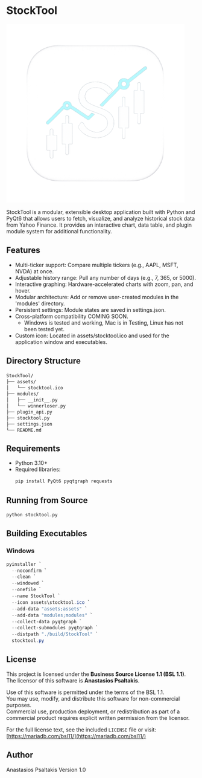 # StockTool

<img src="assets/stocktool.png" alt="StockTool Icon" width="472" height="472">

StockTool is a modular, extensible desktop application built with Python and PyQt6 that allows users to fetch, visualize, and analyze historical stock data from Yahoo Finance. It provides an interactive chart, data table, and plugin module system for additional functionality.

## Features

- Multi-ticker support: Compare multiple tickers (e.g., AAPL, MSFT, NVDA) at once.
- Adjustable history range: Pull any number of days (e.g., 7, 365, or 5000).
- Interactive graphing: Hardware-accelerated charts with zoom, pan, and hover.
- Modular architecture: Add or remove user-created modules in the 'modules' directory.
- Persistent settings: Module states are saved in settings.json.
- Cross-platform compatibility COMING SOON.
  - Windows is tested and working, Mac is in Testing, Linux has not been tested yet.
- Custom icon: Located in assets/stocktool.ico and used for the application window and executables.

## Directory Structure

```
StockTool/
├── assets/
│   └── stocktool.ico
├── modules/
│   ├── __init__.py
│   └── winnerloser.py
├── plugin_api.py
├── stocktool.py
├── settings.json
└── README.md
```

## Requirements

- Python 3.10+
- Required libraries:
  ```bash
  pip install PyQt6 pyqtgraph requests
  ```

## Running from Source

```bash
python stocktool.py
```

## Building Executables

### Windows

```powershell
pyinstaller `
  --noconfirm `
  --clean `
  --windowed `
  --onefile `
  --name StockTool `
  --icon assets\stocktool.ico `
  --add-data "assets;assets" `
  --add-data "modules;modules" `
  --collect-data pyqtgraph `
  --collect-submodules pyqtgraph `
  --distpath "./build/StockTool" `
  stocktool.py
```


## License

This project is licensed under the **Business Source License 1.1 (BSL 1.1)**.  
The licensor of this software is **Anastasios Psaltakis**.

Use of this software is permitted under the terms of the BSL 1.1.  
You may use, modify, and distribute this software for non-commercial purposes.  
Commercial use, production deployment, or redistribution as part of a commercial product requires explicit written permission from the licensor.

For the full license text, see the included `LICENSE` file or visit:  
[https://mariadb.com/bsl11/](https://mariadb.com/bsl11/)


## Author

Anastasios Psaltakis 
Version 1.0
